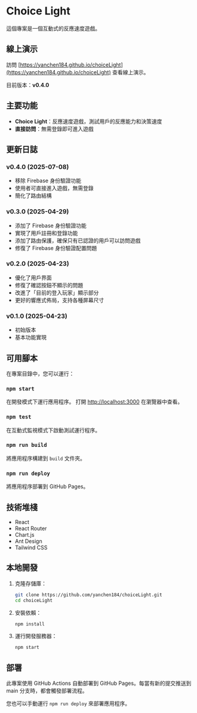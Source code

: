 # Choice Light

這個專案是一個互動式的反應速度遊戲。

## 線上演示

訪問 [https://yanchen184.github.io/choiceLight](https://yanchen184.github.io/choiceLight) 查看線上演示。

目前版本：**v0.4.0**

## 主要功能

- **Choice Light**：反應速度遊戲，測試用戶的反應能力和決策速度
- **直接訪問**：無需登錄即可進入遊戲

## 更新日誌

### v0.4.0 (2025-07-08)
- 移除 Firebase 身份驗證功能
- 使用者可直接進入遊戲，無需登錄
- 簡化了路由結構

### v0.3.0 (2025-04-29)
- 添加了 Firebase 身份驗證功能
- 實現了用戶註冊和登錄功能
- 添加了路由保護，確保只有已認證的用戶可以訪問遊戲
- 修復了 Firebase 身份驗證配置問題

### v0.2.0 (2025-04-23)
- 優化了用戶界面
- 修復了確認按鈕不顯示的問題
- 改進了「目前的登入玩家」顯示部分
- 更好的響應式佈局，支持各種屏幕尺寸

### v0.1.0 (2025-04-23)
- 初始版本
- 基本功能實現

## 可用腳本

在專案目錄中，您可以運行：

### `npm start`

在開發模式下運行應用程序。
打開 [http://localhost:3000](http://localhost:3000) 在瀏覽器中查看。

### `npm test`

在互動式監視模式下啟動測試運行程序。

### `npm run build`

將應用程序構建到 `build` 文件夾。

### `npm run deploy`

將應用程序部署到 GitHub Pages。

## 技術堆棧

- React
- React Router
- Chart.js
- Ant Design
- Tailwind CSS

## 本地開發

1. 克隆存儲庫：
   ```bash
   git clone https://github.com/yanchen184/choiceLight.git
   cd choiceLight
   ```

2. 安裝依賴：
   ```bash
   npm install
   ```

3. 運行開發服務器：
   ```bash
   npm start
   ```

## 部署

此專案使用 GitHub Actions 自動部署到 GitHub Pages。每當有新的提交推送到 main 分支時，都會觸發部署流程。

您也可以手動運行 `npm run deploy` 來部署應用程序。
